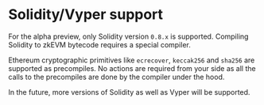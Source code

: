 # Solidity/Vyper support

For the alpha preview, only Solidity version `0.8.x` is supported. Compiling Solidity to zkEVM bytecode requires a special compiler. 

Ethereum cryptographic primitives like `ecrecover`, `keccak256` and `sha256` are supported as precompiles. No actions are required from your side as all the calls to the precompiles are done by the compiler under the hood.

In the future, more versions of Solidity as well as Vyper will be supported.
